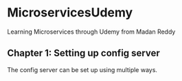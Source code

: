 # MicroservicesUdemy
Learning Microservices through Udemy from Madan Reddy

## Chapter 1: Setting up config server
The config server can be set up using multiple ways.
